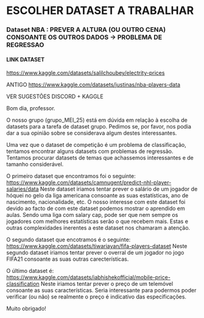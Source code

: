 # ESCOLHER DATASET A TRABALHAR

### Dataset NBA : PREVER A ALTURA (OU OUTRO CENA) CONSOANTE OS OUTROS DADOS -> PROBLEMA DE REGRESSAO

#### LINK DATASET
https://www.kaggle.com/datasets/salilchoubey/electrity-prices

ANTIGO
https://www.kaggle.com/datasets/justinas/nba-players-data
 
 
VER SUGESTÕES DISCORD + KAGGLE

Bom dia, professor.

O nosso grupo (grupo_MEI_25) está em dúvida em relação à escolha de datasets para a tarefa de dataset grupo. Pedimos se, por favor, nos podia dar a sua opinião sobre se considerava algum destes interessantes.

Uma vez que o dataset de competição é um problema de classificação, tentamos encontrar alguns datasets com problemas de regressão.
Tentamos procurar datasets de temas que achassemos interessantes e de tamanho considerável.

O primeiro dataset que encontramos foi o seguinte: https://www.kaggle.com/datasets/camnugent/predict-nhl-player-salaries/data
Neste dataset iriamos tentar prever o salário de um jogador de hóquei no gelo da liga americana consoante as suas estatísticas, ano de nascimento, nacionalidade, etc.
O nosso interesse com este dataset foi devido ao facto de com este dataset podemos mostrar o aprendido em aulas. Sendo uma liga com salary cap, pode ser que nem sempre os jogadores com melhores estatísticas serão o que recebem mais.
Estas e outras complexidades inerentes a este dataset nos chamaram a atenção.

O segundo dataset que encotramos é o seguinte: https://www.kaggle.com/datasets/tiwariayan/fifa-players-dataset
Neste segundo dataset iriamos tentar prever o overral de um jogador no jogo FIFA21 consoante as suas outras carecterísticas.

O último dataset é: https://www.kaggle.com/datasets/iabhishekofficial/mobile-price-classification
Neste iriamos tentar prever o preço de um telemóvel consoante as suas características.
Seria interessante para podermos poder verificar (ou não) se realmente o preço é indicativo das especificações.

Muito obrigado!
